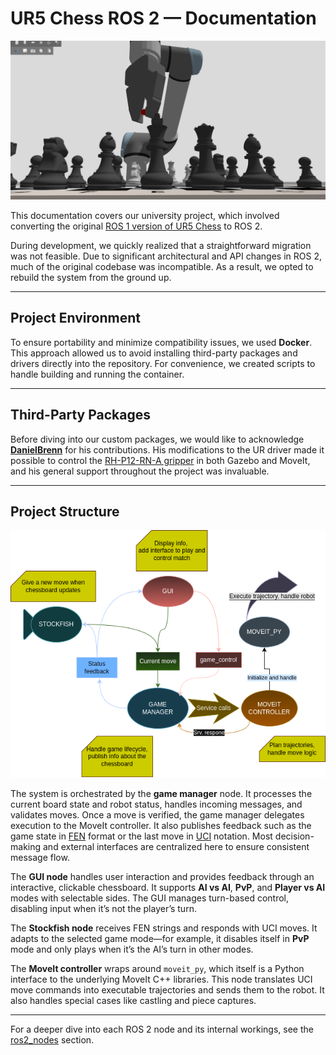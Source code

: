 # UR5 Chess ROS 2 — Documentation

<p align="center">
  <img src="images/index_cover.png" width="800" />
</p>

This documentation covers our university project, which involved converting the original [ROS 1 version of UR5 Chess](https://github.com/MOGI-ROS/ROS_Chess) to ROS 2.

During development, we quickly realized that a straightforward migration was not feasible. Due to significant architectural and API changes in ROS 2, much of the original codebase was incompatible. As a result, we opted to rebuild the system from the ground up.

---

## Project Environment

To ensure portability and minimize compatibility issues, we used **Docker**. This approach allowed us to avoid installing third-party packages and drivers directly into the repository. For convenience, we created scripts to handle building and running the container.

---

## Third-Party Packages

Before diving into our custom packages, we would like to acknowledge [**DanielBrenn**](https://github.com/DanielBrenn) for his contributions. His modifications to the UR driver made it possible to control the [RH-P12-RN-A gripper](https://github.com/ROBOTIS-GIT/RH-P12-RN-A) in both Gazebo and MoveIt, and his general support throughout the project was invaluable.

---

## Project Structure

![projectgraph](images/ur_chess_graph.png)

The system is orchestrated by the **game manager** node. It processes the current board state and robot status, handles incoming messages, and validates moves. Once a move is verified, the game manager delegates execution to the MoveIt controller. It also publishes feedback such as the game state in [FEN](https://www.chess.com/terms/fen-chess) format or the last move in [UCI](https://en.wikipedia.org/wiki/Universal_Chess_Interface) notation. Most decision-making and external interfaces are centralized here to ensure consistent message flow.

The **GUI node** handles user interaction and provides feedback through an interactive, clickable chessboard. It supports **AI vs AI**, **PvP**, and **Player vs AI** modes with selectable sides. The GUI manages turn-based control, disabling input when it’s not the player’s turn.


The **Stockfish node** receives FEN strings and responds with UCI moves. It adapts to the selected game mode—for example, it disables itself in **PvP** mode and only plays when it’s the AI’s turn in other modes.


The **MoveIt controller** wraps around `moveit_py`, which itself is a Python interface to the underlying MoveIt C++ libraries. This node translates UCI move commands into executable trajectories and sends them to the robot. It also handles special cases like castling and piece captures.

---

For a deeper dive into each ROS 2 node and its internal workings, see the [ros2_nodes](./ros2_nodes) section.
